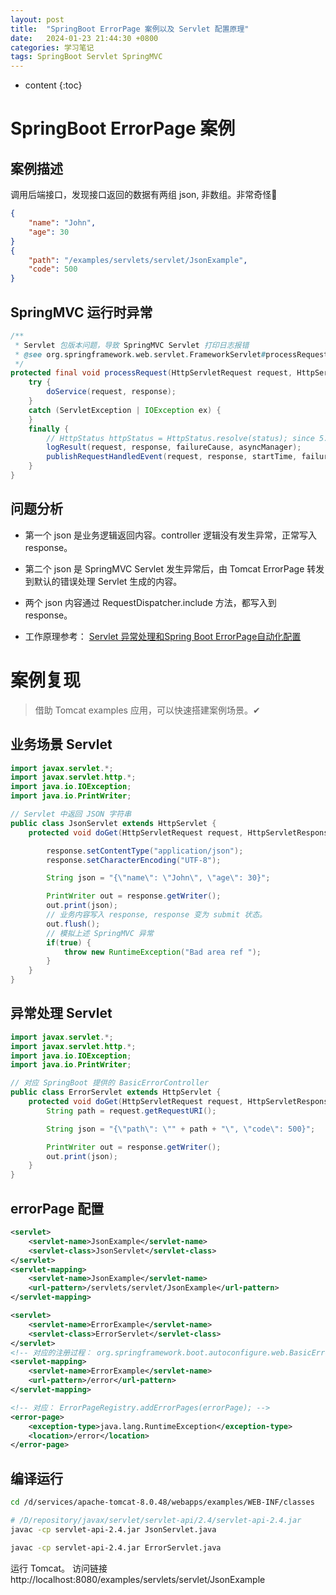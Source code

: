 ```yaml
---
layout: post
title:  "SpringBoot ErrorPage 案例以及 Servlet 配置原理"
date:   2024-01-23 21:44:30 +0800
categories: 学习笔记
tags: SpringBoot Servlet SpringMVC
---
```


* content
{:toc}


# SpringBoot ErrorPage 案例

## 案例描述

调用后端接口，发现接口返回的数据有两组 json, 非数组。非常奇怪🙉

```json
{
    "name": "John",
    "age": 30
}
{
    "path": "/examples/servlets/servlet/JsonExample",
    "code": 500
}
```

## SpringMVC 运行时异常

```java
/**
 * Servlet 包版本问题，导致 SpringMVC Servlet 打印日志报错
 * @see org.springframework.web.servlet.FrameworkServlet#processRequest
 */
protected final void processRequest(HttpServletRequest request, HttpServletResponse response) {
    try {
        doService(request, response);
    }
    catch (ServletException | IOException ex) {
    }
    finally {
        // HttpStatus httpStatus = HttpStatus.resolve(status); since 5.0 才有这个方法 ❌
        logResult(request, response, failureCause, asyncManager);
        publishRequestHandledEvent(request, response, startTime, failureCause);
    }
}
```

## 问题分析

- 第一个 json 是业务逻辑返回内容。controller 逻辑没有发生异常，正常写入 response。

- 第二个 json 是 SpringMVC Servlet 发生异常后，由 Tomcat ErrorPage 转发到默认的错误处理 Servlet 生成的内容。

- 两个 json 内容通过 RequestDispatcher.include 方法，都写入到 response。

- 工作原理参考： [Servlet 异常处理和Spring Boot ErrorPage自动化配置](https://mrrobot5.github.io/2023/05/16/note-error-page-in-Spring-Boot/)

# 案例复现

> 借助 Tomcat examples 应用，可以快速搭建案例场景。✔

## 业务场景 Servlet

```java
import javax.servlet.*;
import javax.servlet.http.*;
import java.io.IOException;
import java.io.PrintWriter;

// Servlet 中返回 JSON 字符串
public class JsonServlet extends HttpServlet {
    protected void doGet(HttpServletRequest request, HttpServletResponse response) throws ServletException, IOException {

        response.setContentType("application/json");
        response.setCharacterEncoding("UTF-8");

        String json = "{\"name\": \"John\", \"age\": 30}";

        PrintWriter out = response.getWriter();
        out.print(json);
        // 业务内容写入 response, response 变为 submit 状态。
        out.flush();
        // 模拟上述 SpringMVC 异常
        if(true) {
            throw new RuntimeException("Bad area ref ");
        }
    }
}
```

## 异常处理 Servlet

```java
import javax.servlet.*;
import javax.servlet.http.*;
import java.io.IOException;
import java.io.PrintWriter;

// 对应 SpringBoot 提供的 BasicErrorController
public class ErrorServlet extends HttpServlet {
    protected void doGet(HttpServletRequest request, HttpServletResponse response) throws ServletException, IOException {
        String path = request.getRequestURI();

        String json = "{\"path\": \"" + path + "\", \"code\": 500}";

        PrintWriter out = response.getWriter();
        out.print(json);
    }
}
```

## errorPage 配置

```xml
<servlet>
    <servlet-name>JsonExample</servlet-name>
    <servlet-class>JsonServlet</servlet-class>
</servlet>
<servlet-mapping>
    <servlet-name>JsonExample</servlet-name>
    <url-pattern>/servlets/servlet/JsonExample</url-pattern>
</servlet-mapping>

<servlet>
    <servlet-name>ErrorExample</servlet-name>
    <servlet-class>ErrorServlet</servlet-class>
</servlet>
<!-- 对应的注册过程： org.springframework.boot.autoconfigure.web.BasicErrorController -->
<servlet-mapping>
    <servlet-name>ErrorExample</servlet-name>
    <url-pattern>/error</url-pattern>
</servlet-mapping>

<!-- 对应： ErrorPageRegistry.addErrorPages(errorPage); -->
<error-page>  
    <exception-type>java.lang.RuntimeException</exception-type>  
    <location>/error</location>
</error-page>
```

## 编译运行

```bash
cd /d/services/apache-tomcat-8.0.48/webapps/examples/WEB-INF/classes

# /D/repository/javax/servlet/servlet-api/2.4/servlet-api-2.4.jar
javac -cp servlet-api-2.4.jar JsonServlet.java

javac -cp servlet-api-2.4.jar ErrorServlet.java
```

运行 Tomcat。 访问链接 http://localhost:8080/examples/servlets/servlet/JsonExample

